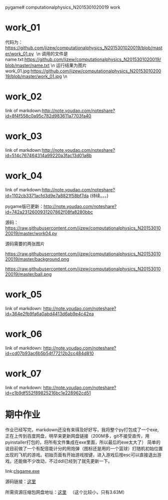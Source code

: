 
pygame# computationalphysics_N2015301020019
work
#  work_01
代码为：https://github.com/jizew/computationalphysics_N2015301020019/blob/master/work_01.py  \n
调用的文件是name.txt:https://github.com/jizew/computationalphysics_N2015301020019/blob/master/name.txt  \n
运行结果为图片work_01.jpg:https://github.com/jizew/computationalphysics_N2015301020019/blob/master/work_01.jpg \n
# work_02
link of markdown:http://note.youdao.com/noteshare?id=8f4f558c0a95c782d983611a7703fa40
# work_03
link of markdown:http://note.youdao.com/noteshare?id=514c767464314a99220a3fac13d01a8b
# work_04
link of markdown:http://note.youdao.com/noteshare?id=1102cb3371acfd3d9e7a8821f58bf7da (待续。。。)

pygame版已更新：http://note.youdao.com/noteshare?id=742a2312600931207862f08fa8280bbc

源码：https://raw.githubusercontent.com/jizew/computationalphysics_N2015301020019/master/work04.py

源码需要的两张图片

https://raw.githubusercontent.com/jizew/computationalphysics_N2015301020019/master/background.png

https://raw.githubusercontent.com/jizew/computationalphysics_N2015301020019/master/ball.png

# work_05
link of markdown: http://note.youdao.com/noteshare?id=364e2fb9fa6a0abd4413d6ab9e4c42ea

# work_06
link of markdown: http://note.youdao.com/noteshare?id=cd07b93ac6b5b54f77212b2cc484d810
# work_07
link of markdown: http://note.youdao.com/noteshare?id=c1b9df552f89825216bc1e228962cd51
# 期中作业
作业已经写完，markdown还没有来得及好好写，我将整个py打包成了一个exe,正在上传到百度网盘，明早来更新网盘链接（200M多，git不接受直传，用pyinstaller打包的，将所有文件集成在exe里面，所以最后的exe太大了）
简单的说目前做了一个有配音能计分的用炮弹（图标还是用的一个篮球）打随机初始位置出现的飞机的游戏。初始页面有开始游戏按键，进入游戏后按esc可以直接退出游戏。还能做不少改动，不过ddl已经到了就先更新一下。

link:[clsgame.exe](http://pan.baidu.com/s/1nvSj2Tb)

源码链接：[这里](https://raw.githubusercontent.com/jizew/computationalphysics_N2015301020019/master/mygame.py)

所需资源压缩包网盘地址：[这里](http://pan.baidu.com/s/1jIH0pq2)   （这个比较小，只有3.63M）
